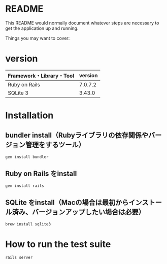 # README

This README would normally document whatever steps are necessary to get the
application up and running.

Things you may want to cover:

# version

| Framework・Library・Tool | version |
----|---- 
| Ruby on Rails | 7.0.7.2 |
| SQLite 3 |3.43.0|

# Installation

## bundler install（Rubyライブラリの依存関係やバージョン管理をするツール）
```
gem install bundler
```

## Ruby on Rails をinstall
```
gem install rails
```

## SQLite をinstall（Macの場合は最初からインストール済み、バージョンアップしたい場合は必要）
```
brew install sqlite3
```


# How to run the test suite
```
rails server
```
